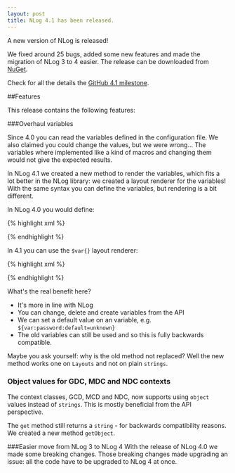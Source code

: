 ```yaml
---
layout: post
title: NLog 4.1 has been released. 
---
```


A new version of NLog is released! 

We fixed around 25 bugs, added some new features and made the migration of NLog 3 to 4 easier. 
The release can be downloaded from [NuGet](https://www.nuget.org/packages/NLog/4.1.0). 

Check for all the details the [GitHub 4.1 milestone](https://github.com/NLog/NLog/issues?q=milestone%3A4.1+is%3Aclosed). 

##Features

This release contains the following features:



###Overhaul variables 

Since 4.0 you can read the variables defined in the configuration file. We also claimed you could change the values, but we were wrong...
The variables where implemented like a kind of macros and changing them would not give the expected results. 

In NLog 4.1 we created a new method to render the variables, which fits a lot better in the NLog library: 
we created a layout renderer for the variables! With the same syntax you can define the variables, but rendering is a bit different. 


In NLog 4.0 you would define:


{% highlight xml %}
<nlog>
  <variable name='user' value='admin' />
  <variable name='password' value='realgoodpassword' />
            
  <targets>
    <target name='debug' type='Debug' layout='${message} and ${user}=${password}' />
  </targets>
  <rules>
    <logger name='*' minlevel='Debug' writeTo='debug' />
  </rules>
</nlog>
{% endhighlight %}

In 4.1 you can use the `$var{}` layout renderer:

{% highlight xml %}
<nlog>
  <variable name='user' value='admin' />
  <variable name='password' value='realgoodpassword' />
            
  <targets>
    <target name='debug' type='Debug' layout='${message} and ${var:user}=${var:password}' />
  </targets>
  <rules>
    <logger name='*' minlevel='Debug' writeTo='debug' />
  </rules>
</nlog>
{% endhighlight %}

What's the real benefit here?

- It's more in line with NLog
- You can change, delete and create variables from the API
- We can set a default value on an variable, e.g. `${var:password:default=unknown}`
- The old variables can still be used and so this is fully backwards compatible.

Maybe you ask yourself: why is the old method not replaced? Well the new method works one on `Layouts` and not on plain `strings`. 



###  Object values for GDC, MDC and NDC contexts
The context classes, GCD, MCD and NDC, now supports using `object` values instead of `strings`. This is mostly beneficial from the API perspective. 

The `get` method still returns a `string` - for backwards compatibility reasons. We created a new method `getObject`. 


###Easier move from NLog 3 to NLog 4
With the release of NLog 4.0 we made some breaking changes. Those breaking changes made upgrading an issue: all the code have to be upgraded to NLog 4 at once.


